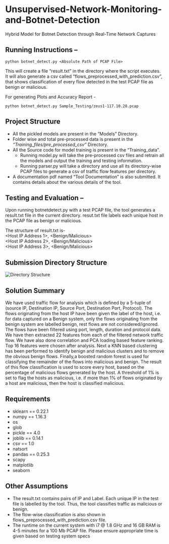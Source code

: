# Unsupervised-Network-Monitoring-and-Botnet-Detection
Hybrid Model for Botnet Detection through Real-Time Network Captures

<h2> Running Instructions – </h2>

```
python botnet_detect.py <Absolute Path of PCAP File>
```

This will create a file “result.txt” in the directory where the script executes. It will also generate a csv 
called “flows_preprocessed_with_prediction.csv”, that shows classification of every flow detected in 
the test PCAP file as benign or malicious.

For generating Plots and Accuracy Report -

```
python botnet_detect.py Sample_Testing/zeus1-117.10.28.pcap
```

<h2> Project Structure </h2>

* All the pickled models are present in the “Models” Directory.
* Folder wise and total pre-processed data is present in the  <i>“Training_files/pre_processed_csv”</i> Directory.
* All the Source code for model training is present in the “Training_data”.
  * Running model.py will take the pre-processed csv files and retrain all the models and output the training and testing information.
  * Running parser.py will take a directory and use all its directory-wise PCAP files to generate a csv of traffic flow features per directory.
* A documentation pdf named “Tool Documentation” is also submitted. It contains details about the various details of the tool.

<h2> Testing and Evaluation – </h2>

Upon running botnetdetect.py with a test PCAP file, the tool generates a result.txt file in the current 
directory. resut.txt file labels each unique host in the PCAP file as benign or malicious.

The structure of result.txt is- </br>
 <Host IP Address 1>, <Benign/Malicious> </br>
 <Host IP Address 2>, <Benign/Malicious> </br>
 <Host IP Address 3>, <Benign/Malicious> </br>

<h2> Submission Directory Structure </h2>

![Directory Structure](https://i.postimg.cc/wTKQtjFr/Screenshot-2021-04-10-134127.png)

<h2> Solution Summary </h2>

We have used traffic flow for analysis which is defined by a 5-tuple of (source IP, Destination IP, Source Port, Destination Port, Protocol). The flows originating from the host IP have been given the label of the host, i.e. for data captured on a Benign system, only the flows originating from the benign system are labelled benign, rest flows are not considered/ignored. The flows have been filtered using port, length, duration and protocol data. We have then extracted 22 features from each of the filtered network traffic flow. We have also done correlation and PCA loading based feature ranking. Top 16 features were chosen after analysis. Next a KNN based clustering has been performed to identify benign and malicious clusters and to remove the obvious benign flows. Finally,a boosted random forest is used for classifying the remainder of the flows into malicious and benign. The result of this flow classification is used to score every host, based on the percentage of malicious flows generated by the host. A threshold of 1% is set to flag the hosts as malicious, i.e. if more than 1% of flows originated by a host are malicious, then the host is classified malicious.

<h2> Requirements </h2>

* sklearn == 0.22.1
* numpy == 1.16.3
* os 
* glob
* pickle == 4.0
* joblib == 0.14.1
* csv == 1.0
* natsort
* pandas == 0.25.3
* scapy
* matplotlib
* seaborn

<h2> Other Assumptions </h2>

* The result.txt contains pairs of IP and Label. Each unique IP in the test file is labelled by the tool. Thus, the tool classifies traffic as malicious or benign.
* The flow-wise classification is also shown in flows_preprocessed_with_prediction.csv file.
* The runtime on the current system with i7 @ 1.8 GHz and 16 GB RAM is 4-5 minutes for a 100 Mb PCAP file. Please ensure appropriate time is given based on testing system specs
